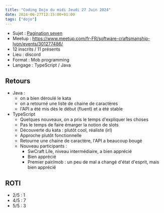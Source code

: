 ```yaml
---
title: "Coding Dojo du midi Jeudi 27 Juin 2024"
date: 2024-06-27T12:15:00+01:00
tags: ["dojo"]
---
```


- Sujet : [Pagination seven](https://codingdojo.org/kata/PaginationSeven/)
- Meetup : https://www.meetup.com/fr-FR/software-craftsmanship-lyon/events/301277486/
- 12 inscrits / 11 présents
- Lieu : discord
- Format : Mob programming
- Langage : TypeScript / Java

## Retours

- Java :
  - on a bien déroulé le kata
  - on a retourné une liste de chaine de caractères
  - l'API a été mis dès le début (fluent) et a été stable
- TypeScript
  - Quelques nouveaux, on a pris le temps d'expliquer les choses
  - Pas le temps de faire émarger la notion de slots
  - Découverte du kata : plutôt cool, réaliste (irl)
  - Approche plutôt fonctionnelle
  - Retourne une chaine de caractère, l'API a beaucoup bougé
  - Nouveau participants :
    - SwCraft Lile, niveau intermédiaire, a bien apprécié
    - Bien apprécié
    - Premier pair/mob : un peu de mal a changé d'état d'esprit, mais bien apprécié

## ROTI

- 2/5 : 1
- 4/5 : 7
- 5/5 : 3
